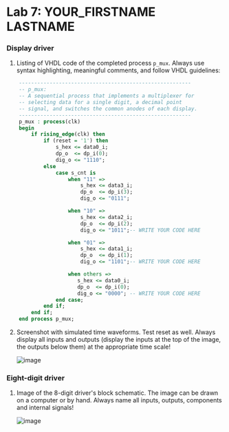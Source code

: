 # Lab 7: YOUR_FIRSTNAME LASTNAME

### Display driver

1. Listing of VHDL code of the completed process `p_mux`. Always use syntax highlighting, meaningful comments, and follow VHDL guidelines:

```vhdl
    --------------------------------------------------------
    -- p_mux:
    -- A sequential process that implements a multiplexer for
    -- selecting data for a single digit, a decimal point 
    -- signal, and switches the common anodes of each display.
    --------------------------------------------------------
    p_mux : process(clk)
    begin
        if rising_edge(clk) then
            if (reset = '1') then
                s_hex <= data0_i;
                dp_o  <= dp_i(0);
                dig_o <= "1110";
            else
                case s_cnt is
                    when "11" =>
                        s_hex <= data3_i;
                        dp_o  <= dp_i(3);
                        dig_o <= "0111";

                    when "10" =>
                        s_hex <= data2_i;
                        dp_o  <= dp_i(2);
                        dig_o <= "1011";-- WRITE YOUR CODE HERE

                    when "01" =>
                        s_hex <= data1_i;
                        dp_o  <= dp_i(1);
                        dig_o <= "1101";-- WRITE YOUR CODE HERE

                    when others => 
                       s_hex <= data0_i;
                       dp_o  <= dp_i(0);
                       dig_o <= "0000"; -- WRITE YOUR CODE HERE
                end case;
            end if;
        end if;
    end process p_mux;
```

2. Screenshot with simulated time waveforms. Test reset as well. Always display all inputs and outputs (display the inputs at the top of the image, the outputs below them) at the appropriate time scale!

   ![image](https://user-images.githubusercontent.com/99397107/159910071-d14a57dd-215a-4280-b696-e8f75c133373.png)


### Eight-digit driver

1. Image of the 8-digit driver's block schematic. The image can be drawn on a computer or by hand. Always name all inputs, outputs, components and internal signals!

   ![image](https://user-images.githubusercontent.com/99397107/161007261-38e3919f-a39c-4a90-bd09-4b50d9637cf3.png)

